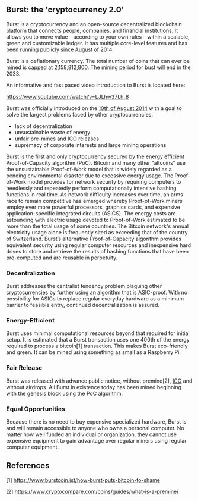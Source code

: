 <languages/> <translate>

Burst: the 'cryptocurrency 2.0'
-------------------------------

Burst is a cryptocurrency and an open-source decentralized blockchain platform that connects people, companies, and financial institutions. It allows you to move value – according to your own rules – within a scalable, green and customizable ledger. It has multiple core-level features and has been running publicly since August of 2014.

Burst is a deflationary currency. The total number of coins that can ever be mined is capped at 2,158,812,800. The mining period for bust will end in the 2033.

An informative and fast paced video introduction to Burst is located here:

<https://www.youtube.com/watch?v=LJLhw37Lh_8>

Burst was officially introduced on the [10th of August 2014](https://bitcointalk.org/index.php?topic=731923.0) with a goal to solve the largest problems faced by other cryptocurrencies:

-   lack of decentralization
-   unsustainable waste of energy
-   unfair pre-mines and ICO releases
-   supremacy of corporate interests and large mining operations

Burst is the first and only cryptocurrency secured by the energy efficient Proof-of-Capacity algorithm (PoC). Bitcoin and many other “altcoins” use the unsustainable Proof-of-Work model that is widely regarded as a pending environmental disaster due to excessive energy usage. The Proof-of-Work model provides for network security by requiring computers to needlessly and repeatedly perform computationally intensive hashing functions in real time. As network difficulty increases over time, an arms race to remain competitive has emerged whereby Proof-of-Work miners employ ever more powerful processors, graphics cards, and expensive application-specific integrated circuits (ASICS). The energy costs are astounding with electric usage devoted to Proof-of-Work estimated to be more than the total usage of some countries. The Bitcoin network's annual electricity usage alone is frequently sited as exceeding that of the country of Switzerland. Burst’s alternative Proof-of-Capacity algorithm provides equivalent security using regular computer resources and inexpensive hard drives to store and retrieve the results of hashing functions that have been pre-computed and are reusable in perpetuity.

### Decentralization

Burst addresses the centralist tendency problem plaguing other cryptocurrencies by further using an algorithm that is ASIC-proof. With no possibility for ASICs to replace regular everyday hardware as a minimum barrier to feasible entry, continued decentralization is assured.

### Energy-Efficient

Burst uses minimal computational resources beyond that required for initial setup. It is estimated that a Burst transaction uses one 400th of the energy required to process a bitcoin[1] transaction. This makes Burst eco-friendly and green. It can be mined using something as small as a Raspberry Pi.

### Fair Release

Burst was released with advance public notice, without premine[2], [ICO](https://en.wikipedia.org/wiki/Initial_coin_offering) and without airdrops. All Burst in existence today has been mined beginning with the genesis block using the PoC algorithm.

### Equal Opportunities

Because there is no need to buy expensive specialized hardware, Burst is and will remain accessible to anyone who owns a personal computer. No matter how well funded an individual or organization, they cannot use expensive equipment to gain advantage over regular miners using regular computer equipment.

References
----------

</translate>

<references />

[1] <https://www.burstcoin.ist/how-burst-puts-bitcoin-to-shame>

[2] <https://www.cryptocompare.com/coins/guides/what-is-a-premine/>

